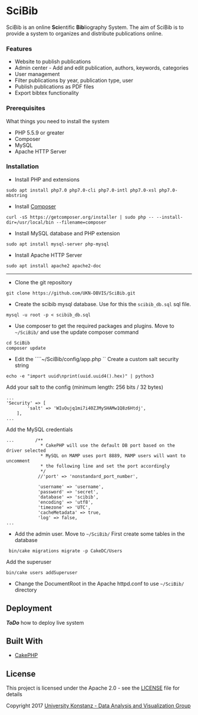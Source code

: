 # SciBib

SciBib is an online **Sci**entific **Bib**liography System. The aim of SciBib is to provide a system to organizes and distribute publications online. 

### Features

- Website to publish publications 
- Admin center - Add and edit publication, authors, keywords, categories 
- User management
- Filter publications by year, publication type, user 
- Publish publications as PDF files 
- Export bibtex functionality 

### Prerequisites

 What things you need to install the system

 - PHP 5.5.9 or greater 
 - Composer
 - MySQL 
 - Apache HTTP Server


### Installation

 - Install PHP and extensions
 ```
sudo apt install php7.0 php7.0-cli php7.0-intl php7.0-xsl php7.0-mbstring
```
 
 - Install [Composer](https://getcomposer.org/download/)
 ```
 curl -sS https://getcomposer.org/installer | sudo php -- --install-dir=/usr/local/bin --filename=composer
```

 - Install MySQL database and PHP extension
 ```
 sudo apt install mysql-server php-mysql
 ```
 
 - Install Apache HTTP Server
  ```
 sudo apt install apache2 apache2-doc 
  ```
  
----------

 - Clone the git repository
```
git clone https://github.com/UKN-DBVIS/SciBib.git
```

 - Create the scibib mysql database. Use for this the ```scibib_db.sql``` sql file.
```
mysql -u root -p < scibib_db.sql 
```

 - Use composer to get the required packages and plugins.
 Move to ```~/SciBib/``` and use the update composer command
```
cd SciBib
composer update
```

 - Edit the ````~/SciBib/config/app.php `` 
 Create a custom salt security string
 ```
 echo -e "import uuid\nprint(uuid.uuid4().hex)" | python3
 ```
 
 Add your salt to the config (minimum length: 256 bits / 32 bytes)
```
...
'Security' => [
        'salt' => 'WIuOujq1mi7i40ZJMySHAMw1Q8z6Htdj',
    ],
...
```
Add the MySQL credentials
```
...        /**
             * CakePHP will use the default DB port based on the driver selected
             * MySQL on MAMP uses port 8889, MAMP users will want to uncomment
             * the following line and set the port accordingly
             */
            //'port' => 'nonstandard_port_number',
            
            'username' => 'username',
            'password' => 'secret',
            'database' => 'scibib',
            'encoding' => 'utf8',
            'timezone' => 'UTC',
            'cacheMetadata' => true,
            'log' => false,
...
```
 - Add the admin user. Move to ``` ~/SciBib/ ``` 
First create some tables in the database
```
 bin/cake migrations migrate -p CakeDC/Users
```
Add the superuser
```
bin/cake users addSuperuser
```
- Change the DocumentRoot in the Apache httpd.conf to use ```~/SciBib/``` directory 


## Deployment

***ToDo*** how to deploy live system

## Built With

* [CakePHP](https://github.com/cakephp/cakephp)


## License

This project is licensed under the Apache 2.0 - see the [LICENSE](LICENSE) file for details

Copyright 2017 [University Konstanz -  Data Analysis and Visualization Group](https://www.vis.uni-konstanz.de/)
